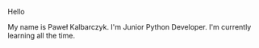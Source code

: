 Hello 

My name is Paweł Kalbarczyk. I'm Junior Python Developer. I'm currently learning all the time.